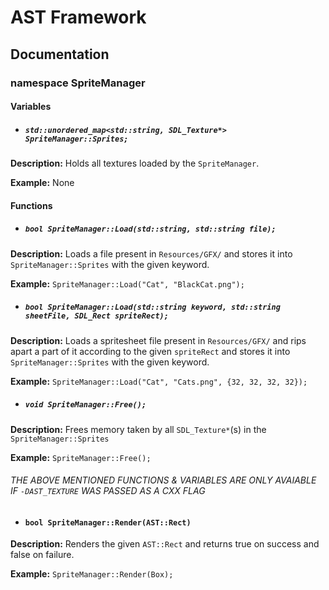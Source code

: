 # AST Framework
## Documentation
### namespace SpriteManager
#### Variables
- ##### `std::unordered_map<std::string, SDL_Texture*> SpriteManager::Sprites;`

**Description:** Holds all textures loaded by the `SpriteManager`.

**Example:** None

#### Functions
- ##### `bool SpriteManager::Load(std::string, std::string file);`

**Description:** Loads a file present in `Resources/GFX/` and stores it into `SpriteManager::Sprites` with the given keyword.

**Example:** `SpriteManager::Load("Cat", "BlackCat.png");`

- ##### `bool SpriteManager::Load(std::string keyword, std::string sheetFile, SDL_Rect spriteRect);`

**Description:** Loads a spritesheet file present in `Resources/GFX/` and rips apart a part of it according to the given `spriteRect` and stores it into `SpriteManager::Sprites` with the given keyword.

**Example:** `SpriteManager::Load("Cat", "Cats.png", {32, 32, 32, 32});`

- ##### `void SpriteManager::Free();`

**Description:** Frees memory taken by all `SDL_Texture*`(s) in the `SpriteManager::Sprites`

**Example:** `SpriteManager::Free();`

###### THE ABOVE MENTIONED FUNCTIONS & VARIABLES ARE ONLY AVAIABLE IF `-DAST_TEXTURE` WAS PASSED AS A CXX FLAG

- #### `bool SpriteManager::Render(AST::Rect)`

**Description:** Renders the given `AST::Rect` and returns true on success and false on failure.

**Example:** `SpriteManager::Render(Box);`

